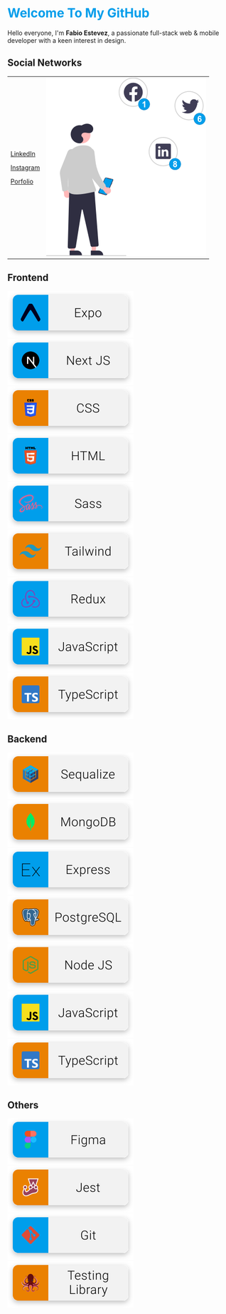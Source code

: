 <h1 style="color:#009EEB">Welcome To My GitHub</h1>

<p>
  Hello everyone, I'm <strong>Fabio Estevez</strong>, a passionate full-stack web & mobile developer with a keen interest in design.
</p>

<h2>Social Networks</h2>
<table border='0' cellspacing='0' cellpadding='0'>
  <tr>
    <td>
      <p style="color:#EA8101"><a target='_blank' href='https://www.linkedin.com/in/fabio-andres-estevez-herrera/'>LinkedIn</a></p>
      <p style="color:#EA8101"><a target='_blank' href='https://www.instagram.com/padermoo/'>Instagram</a></p>
      <p style="color:#EA8101"><a target='_blank' href='https://portfolio-fabio.vercel.app/'>Porfolio</a></p>
    </td>
    <td>
      <img src='./resources/social.svg' alt='icon' />
    </td>
  </tr>
</table>

<h2>Frontend</h2>
<div>
  <img src='./resources/expo.svg' alt='icon expo' />
  <img src='./resources/next.svg' alt='icon next' />
  <img src='./resources/css.svg' alt='icon css' />
  <img src='./resources/html.svg' alt='icon html' />
  <img src='./resources/sass.svg' alt='icon sass' />
  <img src='./resources/tailwind.svg' alt='icon tailwind' />
  <img src='./resources/redux.svg' alt='icon redux' />
  <img src='./resources/javascript.svg' alt='icon javascript' />
  <img src='./resources/typescript.svg' alt='icon typescript' />
</div>

<h2>Backend</h2>
<div>
  <img src='./resources/sequalize.svg' alt='icon sequalize' />
  <img src='./resources/mongodb.svg' alt='icon mongodb' />
  <img src='./resources/express.svg' alt='icon express' />
  <img src='./resources/postgresql.svg' alt='icon postgresql' />
  <img src='./resources/node.svg' alt='icon node' />
  <img src='./resources/javascript.svg' alt='icon javascript' />
  <img src='./resources/typescript.svg' alt='icon typescript' />
</div>

<h2>Others</h2>
<div>
  <img src='./resources/figma.svg' alt='icon figma' />
  <img src='./resources/jest.svg' alt='icon jest' />
  <img src='./resources/git.svg' alt='icon git' />
  <img src='./resources/testing.svg' alt='icon testing' />
</div>
